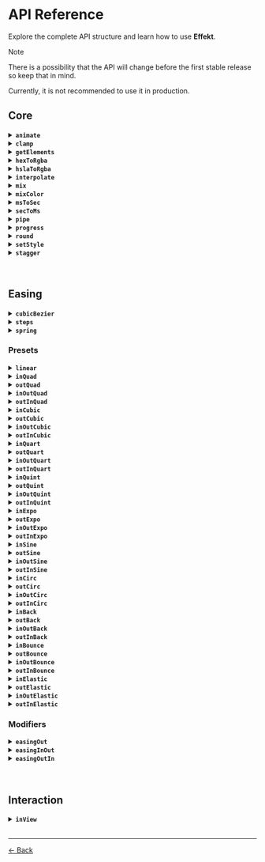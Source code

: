 # API Reference

Explore the complete API structure and learn how to use **Effekt**.

> [!NOTE]
>
> There is a possibility that the API will change before the first stable release so keep that in mind.
>
> Currently, it is not recommended to use it in production.

## Core

<details>
  <summary><code><strong>animate</strong></code></summary>

<br>

Creates a new `AnimationController` instance.

Provides advanced controls that manage all animated elements.

```ts
import { animate } from 'effekt'

animate('.el', {
  x: [0, 600, 300],
  background: ['#cf3', '#0df'],
  duration: 1,
})
```

</details>

<details>
  <summary><code><strong>clamp</strong></code></summary>

<br>

Clamps a value within a range of `min` and `max` values.

```ts
import { clamp } from 'effekt'

clamp(0, 100, 60) // => 60
```

</details>

<details>
  <summary><code><strong>getElements</strong></code></summary>

<br>

Gets a parsed list of DOM elements.

```ts
import { getElements } from 'effekt'

getElements('.class')
```

</details>

<details>
  <summary><code><strong>hexToRgba</strong></code></summary>

<br>

Converts `hex` to `rgba` color format.

```ts
import { hexToRgba } from 'effekt'

hexToRgba('#fff') // => [255, 255, 255, 1]
hexToRgba('#ffffff33') // => [255, 255, 255, 0.2]
```

</details>

<details>
  <summary><code><strong>hslaToRgba</strong></code></summary>

<br>

Converts `hsla` to `rgba` color format.

```ts
import { hslaToRgba } from 'effekt'

hslaToRgba(75, 100, 60, 1) // => [204, 255, 51, 1]
```

</details>

<details>
  <summary><code><strong>interpolate</strong></code></summary>

<br>

Creates a linear interpolation from a series of `values` and custom effects, based on `progress`.

```ts
import { interpolate } from 'effekt'

const from = [255, 0, 0, 0]
const to = [0, 255, 0, 1]

interpolate([from, to], [0, 1])(0.5) // => [127.5, 127.5, 0, 0.5]
```

</details>

<details>
  <summary><code><strong>mix</strong></code></summary>

<br>

Linearly interpolates between the `from` and `to` values, based on `progress`.

```ts
import { mix } from 'effekt'

mix(0, 150, 0.5) // => 75
```

</details>

<details>
  <summary><code><strong>mixColor</strong></code></summary>

<br>

Linearly interpolates color between the `from` and `to` values, based on `progress`.

```ts
import { mixColor } from 'effekt'

mixColor(0, 100, 0.3) // => 54.772
```

</details>

<details>
  <summary><code><strong>msToSec</strong></code></summary>

<br>

Converts `milliseconds` to `seconds`.

```ts
import { msToSec } from 'effekt'

msToSec(1000) // => 1
```

</details>

<details>
  <summary><code><strong>secToMs</strong></code></summary>

<br>

Converts `seconds` to `milliseconds`.

```ts
import { secToMs } from 'effekt'

secToMs(1) // => 1000
```

</details>

<details>
  <summary><code><strong>pipe</strong></code></summary>

<br>

Combines multiple functions into a single pipeline.

```ts
import { pipe } from 'effekt'

const add3 = (v: number) => v + 3
const sub2 = (v: number) => v - 2

pipe(add3, sub2)(6) // => 7
```

</details>

<details>
  <summary><code><strong>progress</strong></code></summary>

<br>

Recalculates progress between the `from` and `to` values, based on specified `value`.

```ts
import { progress } from 'effekt'

progress(0, 100, 30) // => 0.3
```

</details>

<details>
  <summary><code><strong>round</strong></code></summary>

<br>

Rounds a number with a specified precision.

```ts
import { round } from 'effekt'

round(32.997633923673) // => 33
```

</details>

<details>
  <summary><code><strong>setStyle</strong></code></summary>

<br>

Sets the individual CSS style for the element.

The `property` and `value` parameters should follow the built-in syntax of the `CSSStyleDeclaration` interface.

```ts
import { setStyle } from 'effekt'

setStyle(el, 'background', 'rgba(255, 255, 255, 1)')
```

</details>

<details>
  <summary><code><strong>stagger</strong></code></summary>

<br>

Creates a `stagger` animation effect.

```ts
import { animate, stagger } from 'effekt'

animate('.el', {
  delay: stagger(),
})
```

```ts
import { animate, stagger } from 'effekt'

animate('.el', {
  delay: stagger(0.3, {
    grid: [9, 6],
    from: 'center',
  }),
})
```

</details>

<br>
<br>

## Easing

<details>
  <summary><code><strong>cubicBezier</strong></code></summary>

<br>

Creates a `cubic-bezier` easing effect.

```ts
import { animate } from 'effekt'
import { cubicBezier } from 'effekt/easing'

animate('.el', {
  ease: cubicBezier(0.33, 1, 0.66, 1),
})
```

</details>

<details>
  <summary><code><strong>steps</strong></code></summary>

<br>

Creates a `steps` easing effect.

```ts
import { animate } from 'effekt'
import { steps } from 'effekt/easing'

animate('.el', {
  ease: steps(3),
})
```

</details>

<details>
  <summary><code><strong>spring</strong></code></summary>

<br>

Creates a `spring` easing effect.

```ts
import { animate } from 'effekt'
import { spring } from 'effekt/easing'

animate('.el', {
  ease: spring(),
})
```

</details>

### Presets

<details>
  <summary><code><strong>linear</strong></code></summary>

<br>

Creates a `linear` easing effect.

```ts
import { animate } from 'effekt'
import { linear } from 'effekt/easing'

animate('.el', {
  ease: linear,
})
```

</details>

<details>
  <summary><code><strong>inQuad</strong></code></summary>

<br>

Creates a `inQuad` easing effect.

```ts
import { animate } from 'effekt'
import { inQuad } from 'effekt/easing'

animate('.el', {
  ease: inQuad,
})
```

</details>

<details>
  <summary><code><strong>outQuad</strong></code></summary>

<br>

Creates a `outQuad` easing effect.

```ts
import { animate } from 'effekt'
import { outQuad } from 'effekt/easing'

animate('.el', {
  ease: outQuad,
})
```

</details>

<details>
  <summary><code><strong>inOutQuad</strong></code></summary>

<br>

Creates a `inOutQuad` easing effect.

```ts
import { animate } from 'effekt'
import { inOutQuad } from 'effekt/easing'

animate('.el', {
  ease: inOutQuad,
})
```

</details>

<details>
  <summary><code><strong>outInQuad</strong></code></summary>

<br>

Creates a `outInQuad` easing effect.

```ts
import { animate } from 'effekt'
import { outInQuad } from 'effekt/easing'

animate('.el', {
  ease: outInQuad,
})
```

</details>

<details>
  <summary><code><strong>inCubic</strong></code></summary>

<br>

Creates a `inCubic` easing effect.

```ts
import { animate } from 'effekt'
import { inCubic } from 'effekt/easing'

animate('.el', {
  ease: inCubic,
})
```

</details>

<details>
  <summary><code><strong>outCubic</strong></code></summary>

<br>

Creates a `outCubic` easing effect.

```ts
import { animate } from 'effekt'
import { outCubic } from 'effekt/easing'

animate('.el', {
  ease: outCubic,
})
```

</details>

<details>
  <summary><code><strong>inOutCubic</strong></code></summary>

<br>

Creates a `inOutCubic` easing effect.

```ts
import { animate } from 'effekt'
import { inOutCubic } from 'effekt/easing'

animate('.el', {
  ease: inOutCubic,
})
```

</details>

<details>
  <summary><code><strong>outInCubic</strong></code></summary>

<br>

Creates a `outInCubic` easing effect.

```ts
import { animate } from 'effekt'
import { outInCubic } from 'effekt/easing'

animate('.el', {
  ease: outInCubic,
})
```

</details>

<details>
  <summary><code><strong>inQuart</strong></code></summary>

<br>

Creates a `inQuart` easing effect.

```ts
import { animate } from 'effekt'
import { inQuart } from 'effekt/easing'

animate('.el', {
  ease: inQuart,
})
```

</details>

<details>
  <summary><code><strong>outQuart</strong></code></summary>

<br>

Creates a `outQuart` easing effect.

```ts
import { animate } from 'effekt'
import { outQuart } from 'effekt/easing'

animate('.el', {
  ease: outQuart,
})
```

</details>

<details>
  <summary><code><strong>inOutQuart</strong></code></summary>

<br>

Creates a `inOutQuart` easing effect.

```ts
import { animate } from 'effekt'
import { inOutQuart } from 'effekt/easing'

animate('.el', {
  ease: inOutQuart,
})
```

</details>

<details>
  <summary><code><strong>outInQuart</strong></code></summary>

<br>

Creates a `outInQuart` easing effect.

```ts
import { animate } from 'effekt'
import { outInQuart } from 'effekt/easing'

animate('.el', {
  ease: outInQuart,
})
```

</details>

<details>
  <summary><code><strong>inQuint</strong></code></summary>

<br>

Creates a `inQuint` easing effect.

```ts
import { animate } from 'effekt'
import { inQuint } from 'effekt/easing'

animate('.el', {
  ease: inQuint,
})
```

</details>

<details>
  <summary><code><strong>outQuint</strong></code></summary>

<br>

Creates a `outQuint` easing effect.

```ts
import { animate } from 'effekt'
import { outQuint } from 'effekt/easing'

animate('.el', {
  ease: outQuint,
})
```

</details>

<details>
  <summary><code><strong>inOutQuint</strong></code></summary>

<br>

Creates a `inOutQuint` easing effect.

```ts
import { animate } from 'effekt'
import { inOutQuint } from 'effekt/easing'

animate('.el', {
  ease: inOutQuint,
})
```

</details>

<details>
  <summary><code><strong>outInQuint</strong></code></summary>

<br>

Creates a `outInQuint` easing effect.

```ts
import { animate } from 'effekt'
import { outInQuint } from 'effekt/easing'

animate('.el', {
  ease: outInQuint,
})
```

</details>

<details>
  <summary><code><strong>inExpo</strong></code></summary>

<br>

Creates a `inExpo` easing effect.

```ts
import { animate } from 'effekt'
import { inExpo } from 'effekt/easing'

animate('.el', {
  ease: inExpo,
})
```

</details>

<details>
  <summary><code><strong>outExpo</strong></code></summary>

<br>

Creates a `outExpo` easing effect.

```ts
import { animate } from 'effekt'
import { outExpo } from 'effekt/easing'

animate('.el', {
  ease: outExpo,
})
```

</details>

<details>
  <summary><code><strong>inOutExpo</strong></code></summary>

<br>

Creates a `inOutExpo` easing effect.

```ts
import { animate } from 'effekt'
import { inOutExpo } from 'effekt/easing'

animate('.el', {
  ease: inOutExpo,
})
```

</details>

<details>
  <summary><code><strong>outInExpo</strong></code></summary>

<br>

Creates a `outInExpo` easing effect.

```ts
import { animate } from 'effekt'
import { outInExpo } from 'effekt/easing'

animate('.el', {
  ease: outInExpo,
})
```

</details>

<details>
  <summary><code><strong>inSine</strong></code></summary>

<br>

Creates a `inSine` easing effect.

```ts
import { animate } from 'effekt'
import { inSine } from 'effekt/easing'

animate('.el', {
  ease: inSine,
})
```

</details>

<details>
  <summary><code><strong>outSine</strong></code></summary>

<br>

Creates a `outSine` easing effect.

```ts
import { animate } from 'effekt'
import { outSine } from 'effekt/easing'

animate('.el', {
  ease: outSine,
})
```

</details>

<details>
  <summary><code><strong>inOutSine</strong></code></summary>

<br>

Creates a `inOutSine` easing effect.

```ts
import { animate } from 'effekt'
import { inOutSine } from 'effekt/easing'

animate('.el', {
  ease: inOutSine,
})
```

</details>

<details>
  <summary><code><strong>outInSine</strong></code></summary>

<br>

Creates a `outInSine` easing effect.

```ts
import { animate } from 'effekt'
import { outInSine } from 'effekt/easing'

animate('.el', {
  ease: outInSine,
})
```

</details>

<details>
  <summary><code><strong>inCirc</strong></code></summary>

<br>

Creates a `inCirc` easing effect.

```ts
import { animate } from 'effekt'
import { inCirc } from 'effekt/easing'

animate('.el', {
  ease: inCirc,
})
```

</details>

<details>
  <summary><code><strong>outCirc</strong></code></summary>

<br>

Creates a `outCirc` easing effect.

```ts
import { animate } from 'effekt'
import { outCirc } from 'effekt/easing'

animate('.el', {
  ease: outCirc,
})
```

</details>

<details>
  <summary><code><strong>inOutCirc</strong></code></summary>

<br>

Creates a `inOutCirc` easing effect.

```ts
import { animate } from 'effekt'
import { inOutCirc } from 'effekt/easing'

animate('.el', {
  ease: inOutCirc,
})
```

</details>

<details>
  <summary><code><strong>outInCirc</strong></code></summary>

<br>

Creates a `outInCirc` easing effect.

```ts
import { animate } from 'effekt'
import { outInCirc } from 'effekt/easing'

animate('.el', {
  ease: outInCirc,
})
```

</details>

<details>
  <summary><code><strong>inBack</strong></code></summary>

<br>

Creates a `inBack` easing effect.

```ts
import { animate } from 'effekt'
import { inBack } from 'effekt/easing'

animate('.el', {
  ease: inBack,
})
```

</details>

<details>
  <summary><code><strong>outBack</strong></code></summary>

<br>

Creates a `outBack` easing effect.

```ts
import { animate } from 'effekt'
import { outBack } from 'effekt/easing'

animate('.el', {
  ease: outBack,
})
```

</details>

<details>
  <summary><code><strong>inOutBack</strong></code></summary>

<br>

Creates a `inOutBack` easing effect.

```ts
import { animate } from 'effekt'
import { inOutBack } from 'effekt/easing'

animate('.el', {
  ease: inOutBack,
})
```

</details>

<details>
  <summary><code><strong>outInBack</strong></code></summary>

<br>

Creates a `outInBack` easing effect.

```ts
import { animate } from 'effekt'
import { outInBack } from 'effekt/easing'

animate('.el', {
  ease: outInBack,
})
```

</details>

<details>
  <summary><code><strong>inBounce</strong></code></summary>

<br>

Creates a `inBounce` easing effect.

```ts
import { animate } from 'effekt'
import { inBounce } from 'effekt/easing'

animate('.el', {
  ease: inBounce,
})
```

</details>

<details>
  <summary><code><strong>outBounce</strong></code></summary>

<br>

Creates a `outBounce` easing effect.

```ts
import { animate } from 'effekt'
import { outBounce } from 'effekt/easing'

animate('.el', {
  ease: outBounce,
})
```

</details>

<details>
  <summary><code><strong>inOutBounce</strong></code></summary>

<br>

Creates a `inOutBounce` easing effect.

```ts
import { animate } from 'effekt'
import { inOutBounce } from 'effekt/easing'

animate('.el', {
  ease: inOutBounce,
})
```

</details>

<details>
  <summary><code><strong>outInBounce</strong></code></summary>

<br>

Creates a `outInBounce` easing effect.

```ts
import { animate } from 'effekt'
import { outInBounce } from 'effekt/easing'

animate('.el', {
  ease: outInBounce,
})
```

</details>

<details>
  <summary><code><strong>inElastic</strong></code></summary>

<br>

Creates a `inElastic` easing effect.

```ts
import { animate } from 'effekt'
import { inElastic } from 'effekt/easing'

animate('.el', {
  ease: inElastic(),
})
```

</details>

<details>
  <summary><code><strong>outElastic</strong></code></summary>

<br>

Creates a `outElastic` easing effect.

```ts
import { animate } from 'effekt'
import { outElastic } from 'effekt/easing'

animate('.el', {
  ease: outElastic(),
})
```

</details>

<details>
  <summary><code><strong>inOutElastic</strong></code></summary>

<br>

Creates a `inOutElastic` easing effect.

```ts
import { animate } from 'effekt'
import { inOutElastic } from 'effekt/easing'

animate('.el', {
  ease: inOutElastic(),
})
```

</details>

<details>
  <summary><code><strong>outInElastic</strong></code></summary>

<br>

Creates a `outInElastic` easing effect.

```ts
import { animate } from 'effekt'
import { outInElastic } from 'effekt/easing'

animate('.el', {
  ease: outInElastic(),
})
```

</details>

### Modifiers

<details>
  <summary><code><strong>easingOut</strong></code></summary>

<br>

Creates a `reverse` easing modifier.

Turns `ease-in` into `ease-out` effect.

```ts
import { animate } from 'effekt'
import { easingOut } from 'effekt/easing'

const easeOut = easingOut(easeIn)
```

</details>

<details>
  <summary><code><strong>easingInOut</strong></code></summary>

<br>

Creates a `mirror` easing modifier.

Turns `ease-in` into `ease-in-out` effect.

```ts
import { animate } from 'effekt'
import { easingInOut } from 'effekt/easing'

const easeInOut = easingInOut(easeIn)
```

</details>

<details>
  <summary><code><strong>easingOutIn</strong></code></summary>

<br>

Creates a `reverse-mirror` easing modifier.

Turns `ease-in` into `ease-out-in` effect.

```ts
import { animate } from 'effekt'
import { easingOutIn } from 'effekt/easing'

const easeOutIn = easingOutIn(easeIn)
```

</details>

<br>
<br>

## Interaction

<details>
  <summary><code><strong>inView</strong></code></summary>

<br>

Triggers a callback when the specified elements enter and leave the viewport.

```ts
import { animate } from 'effekt'
import { inView } from 'effekt/interaction'

inView('.el', ({ target }) => {
  animate(target, { opacity: [0, 1] })
})
```

</details>

<br>

---

[← Back](./README.md)

